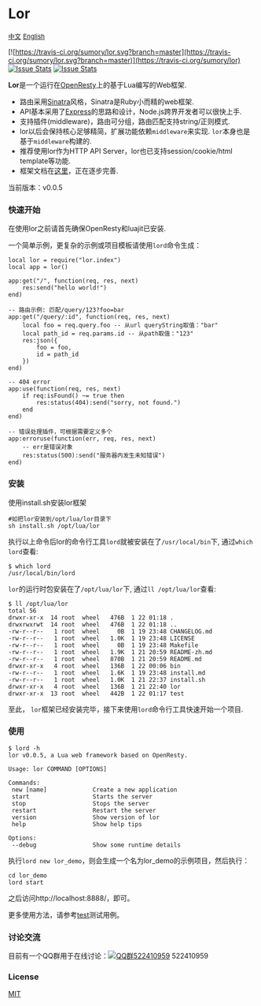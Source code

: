 # Lor 

<a href="./README_zh.md" style="font-size:13px">中文</a> <a href="./README.md" style="font-size:13px">English</a> 

[![https://travis-ci.org/sumory/lor.svg?branch=master](https://travis-ci.org/sumory/lor.svg?branch=master)](https://travis-ci.org/sumory/lor) [![Issue Stats](http://issuestats.com/github/sumory/lor/badge/pr)](http://issuestats.com/github/sumory/lor) [![Issue Stats](http://issuestats.com/github/sumory/lor/badge/issue)](http://issuestats.com/github/sumory/lor)

**Lor**是一个运行在[OpenResty](http://openresty.org)上的基于Lua编写的Web框架. 

- 路由采用[Sinatra](http://www.sinatrarb.com/)风格，Sinatra是Ruby小而精的web框架.
- API基本采用了[Express](http://expressjs.com)的思路和设计，Node.js跨界开发者可以很快上手.
- 支持插件(middleware)，路由可分组，路由匹配支持string/正则模式.
- lor以后会保持核心足够精简，扩展功能依赖`middleware`来实现. `lor`本身也是基于`middleware`构建的.
- 推荐使用lor作为HTTP API Server，lor也已支持session/cookie/html template等功能.
- 框架文档在[这里](http://lor.sumory.com)，正在逐步完善.

当前版本：v0.0.5


### 快速开始

在使用lor之前请首先确保OpenResty和luajit已安装.

一个简单示例，更复杂的示例或项目模板请使用`lord`命令生成：

```
local lor = require("lor.index")
local app = lor()

app:get("/", function(req, res, next)
    res:send("hello world!")
end)

-- 路由示例: 匹配/query/123?foo=bar
app:get("/query/:id", function(req, res, next)
    local foo = req.query.foo -- 从url queryString取值："bar"
    local path_id = req.params.id -- 从path取值："123"
    res:json({
        foo = foo,
        id = path_id
    })
end)

-- 404 error
app:use(function(req, res, next)
    if req:isFound() ~= true then
        res:status(404):send("sorry, not found.")
    end
end)

-- 错误处理插件，可根据需要定义多个
app:erroruse(function(err, req, res, next)
    -- err是错误对象
    res:status(500):send("服务器内发生未知错误")
end)
```

### 安装


使用install.sh安装lor框架

```
#如把lor安装到/opt/lua/lor目录下
sh install.sh /opt/lua/lor 
```

执行以上命令后lor的命令行工具`lord`就被安装在了`/usr/local/bin`下, 通过`which lord`查看:

```
$ which lord
/usr/local/bin/lord
```

`lor`的运行时包安装在了`/opt/lua/lor`下, 通过`ll /opt/lua/lor`查看:

```
$ ll /opt/lua/lor
total 56
drwxr-xr-x  14 root  wheel   476B  1 22 01:18 .
drwxrwxrwt  14 root  wheel   476B  1 22 01:18 ..
-rw-r--r--   1 root  wheel     0B  1 19 23:48 CHANGELOG.md
-rw-r--r--   1 root  wheel   1.0K  1 19 23:48 LICENSE
-rw-r--r--   1 root  wheel     0B  1 19 23:48 Makefile
-rw-r--r--   1 root  wheel   1.9K  1 21 20:59 README-zh.md
-rw-r--r--   1 root  wheel   870B  1 21 20:59 README.md
drwxr-xr-x   4 root  wheel   136B  1 22 00:06 bin
-rw-r--r--   1 root  wheel   1.6K  1 19 23:48 install.md
-rw-r--r--   1 root  wheel   1.0K  1 21 22:37 install.sh
drwxr-xr-x   4 root  wheel   136B  1 21 22:40 lor
drwxr-xr-x  13 root  wheel   442B  1 22 01:17 test
```

至此， `lor`框架已经安装完毕，接下来使用`lord`命令行工具快速开始一个项目.




### 使用

```
$ lord -h
lor v0.0.5, a Lua web framework based on OpenResty.

Usage: lor COMMAND [OPTIONS]

Commands:
 new [name]             Create a new application
 start                  Starts the server
 stop                   Stops the server
 restart                Restart the server
 version                Show version of lor
 help                   Show help tips

Options:
 --debug                Show some runtime details
```

执行`lord new lor_demo`，则会生成一个名为lor_demo的示例项目，然后执行：

```
cd lor_demo
lord start
```

之后访问http://localhost:8888/，即可。

更多使用方法，请参考[test](./test)测试用例。


### 讨论交流

目前有一个QQ群用于在线讨论：[![QQ群522410959](http://pub.idqqimg.com/wpa/images/group.png)](http://shang.qq.com/wpa/qunwpa?idkey=b930a7ba4ac2ecac927cb51101ff26de1170c0d0a31c554b5383e9e8de004834) 522410959


### License

[MIT](./LICENSE)